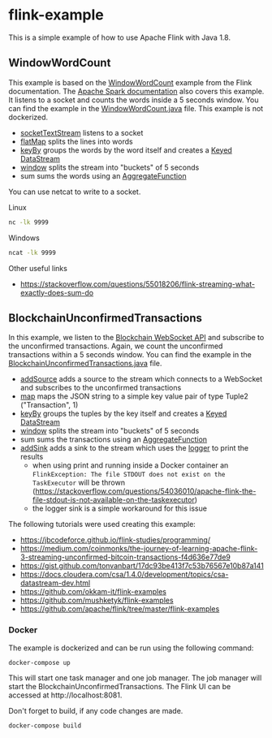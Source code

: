 # flink-example

This is a simple example of how to use Apache Flink with Java 1.8.

## WindowWordCount
This example is based on the [WindowWordCount](https://nightlies.apache.org/flink/flink-docs-master/docs/dev/datastream/overview/#example-program)
example from the Flink documentation. The [Apache Spark documentation](https://spark.apache.org/docs/latest/streaming-programming-guide.html#a-quick-example)
also covers this example. It listens to a socket and counts the words inside a 5 seconds window. You can find the example in the [WindowWordCount.java](src/main/java/org/example/WindowWordCount.java)
file. This example is not dockerized.

- [socketTextStream](https://nightlies.apache.org/flink/flink-docs-master/docs/dev/datastream/overview/) listens to a socket
- [flatMap](https://nightlies.apache.org/flink/flink-docs-master/docs/dev/datastream/operators/overview/#flatmap) splits the lines into words
- [keyBy](https://nightlies.apache.org/flink/flink-docs-master/docs/dev/datastream/operators/overview/#keyby) groups the words by the word itself and creates a [Keyed DataStream](https://nightlies.apache.org/flink/flink-docs-master/docs/dev/datastream/fault-tolerance/state/)
- [window](https://nightlies.apache.org/flink/flink-docs-master/docs/dev/datastream/operators/windows/) splits the stream into "buckets" of 5 seconds
- sum sums the words using an [AggregateFunction](https://nightlies.apache.org/flink/flink-docs-master/docs/dev/datastream/operators/windows/#aggregatefunction)

You can use netcat to write to a socket.

Linux
```bash
nc -lk 9999
```

Windows
```bash
ncat -lk 9999
```

Other useful links
- https://stackoverflow.com/questions/55018206/flink-streaming-what-exactly-does-sum-do

## BlockchainUnconfirmedTransactions
In this example, we listen to the [Blockchain WebSocket API](https://www.blockchain.com/explorer/api/api_websocket) and
subscribe to the unconfirmed transactions. Again, we count the unconfirmed transactions within a 5 seconds window.
You can find the example in the [BlockchainUnconfirmedTransactions.java](src/main/java/org/example/BlockchainUnconfirmedTransactions.java)
file.

- [addSource](https://nightlies.apache.org/flink/flink-docs-master/docs/dev/datastream/sources/) adds a source to the stream which connects to a WebSocket and subscribes to the unconfirmed transactions
- [map](https://nightlies.apache.org/flink/flink-docs-master/docs/dev/datastream/operators/overview/#map) maps the JSON string to a simple key value pair of type Tuple2 ("Transaction", 1)
- [keyBy](https://nightlies.apache.org/flink/flink-docs-master/docs/dev/datastream/operators/overview/#keyby) groups the tuples by the key itself and creates a [Keyed DataStream](https://nightlies.apache.org/flink/flink-docs-master/docs/dev/datastream/fault-tolerance/state/)
- [window](https://nightlies.apache.org/flink/flink-docs-master/docs/dev/datastream/operators/windows/) splits the stream into "buckets" of 5 seconds
- sum sums the transactions using an [AggregateFunction](https://nightlies.apache.org/flink/flink-docs-master/docs/dev/datastream/operators/windows/#aggregatefunction)
- [addSink](https://nightlies.apache.org/flink/flink-docs-master/docs/dev/datastream/overview/#data-sinks) adds a sink to the stream which uses the [logger](src/main/java/org/example/sinks/LoggerSink.java) to print the results
   - when using print and running inside a Docker container an ``FlinkException: The file STDOUT does not exist on the TaskExecutor`` will be thrown (https://stackoverflow.com/questions/54036010/apache-flink-the-file-stdout-is-not-available-on-the-taskexecutor)
   - the logger sink is a simple workaround for this issue

The following tutorials were used creating this example:
- https://jbcodeforce.github.io/flink-studies/programming/
- https://medium.com/coinmonks/the-journey-of-learning-apache-flink-3-streaming-unconfirmed-bitcoin-transactions-f4d636e77de9
- https://gist.github.com/tonvanbart/17dc93be413f7c53b76567e10b87a141
- https://docs.cloudera.com/csa/1.4.0/development/topics/csa-datastream-dev.html
- https://github.com/okkam-it/flink-examples
- https://github.com/mushketyk/flink-examples
- https://github.com/apache/flink/tree/master/flink-examples

### Docker

The example is dockerized and can be run using the following command:

```bash
docker-compose up
```

This will start one task manager and one job manager. The job manager will start the BlockchainUnconfirmedTransactions.
The Flink UI can be accessed at http://localhost:8081.

Don't forget to build, if any code changes are made.

```bash
docker-compose build
```